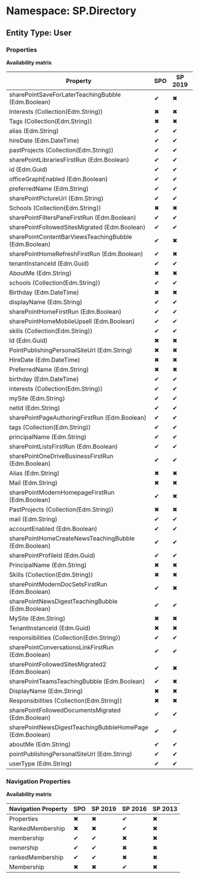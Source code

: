 # Namespace: SP.Directory
## Entity Type: User

### Properties

**Availability matrix**

Property | SPO | SP 2019 | SP 2016 | SP 2013
----------|-----|---------|---------|--------
sharePointSaveForLaterTeachingBubble (Edm.Boolean) | ✔ | ✖ | ✖ | ✖
Interests (Collection(Edm.String)) | ✖ | ✖ | ✔ | ✖
Tags (Collection(Edm.String)) | ✖ | ✖ | ✔ | ✖
alias (Edm.String) | ✔ | ✔ | ✖ | ✖
hireDate (Edm.DateTime) | ✔ | ✔ | ✖ | ✖
pastProjects (Collection(Edm.String)) | ✔ | ✔ | ✖ | ✖
sharePointLibrariesFirstRun (Edm.Boolean) | ✔ | ✔ | ✖ | ✖
id (Edm.Guid) | ✔ | ✔ | ✖ | ✖
officeGraphEnabled (Edm.Boolean) | ✔ | ✔ | ✖ | ✖
preferredName (Edm.String) | ✔ | ✔ | ✖ | ✖
sharePointPictureUrl (Edm.String) | ✔ | ✔ | ✖ | ✖
Schools (Collection(Edm.String)) | ✖ | ✖ | ✔ | ✖
sharePointFiltersPaneFirstRun (Edm.Boolean) | ✔ | ✔ | ✖ | ✖
sharePointFollowedSitesMigrated (Edm.Boolean) | ✔ | ✔ | ✖ | ✖
sharePointContentBarViewsTeachingBubble (Edm.Boolean) | ✔ | ✖ | ✖ | ✖
sharePointHomeRefreshFirstRun (Edm.Boolean) | ✔ | ✖ | ✖ | ✖
tenantInstanceId (Edm.Guid) | ✔ | ✔ | ✖ | ✖
AboutMe (Edm.String) | ✖ | ✖ | ✔ | ✖
schools (Collection(Edm.String)) | ✔ | ✔ | ✖ | ✖
Birthday (Edm.DateTime) | ✖ | ✖ | ✔ | ✖
displayName (Edm.String) | ✔ | ✔ | ✖ | ✖
sharePointHomeFirstRun (Edm.Boolean) | ✔ | ✔ | ✖ | ✖
sharePointHomeMobileUpsell (Edm.Boolean) | ✔ | ✔ | ✖ | ✖
skills (Collection(Edm.String)) | ✔ | ✔ | ✖ | ✖
Id (Edm.Guid) | ✖ | ✖ | ✔ | ✖
PointPublishingPersonalSiteUrl (Edm.String) | ✖ | ✖ | ✔ | ✖
HireDate (Edm.DateTime) | ✖ | ✖ | ✔ | ✖
PreferredName (Edm.String) | ✖ | ✖ | ✔ | ✖
birthday (Edm.DateTime) | ✔ | ✔ | ✖ | ✖
interests (Collection(Edm.String)) | ✔ | ✔ | ✖ | ✖
mySite (Edm.String) | ✔ | ✔ | ✖ | ✖
netId (Edm.String) | ✔ | ✔ | ✖ | ✖
sharePointPageAuthoringFirstRun (Edm.Boolean) | ✔ | ✔ | ✖ | ✖
tags (Collection(Edm.String)) | ✔ | ✔ | ✖ | ✖
principalName (Edm.String) | ✔ | ✔ | ✖ | ✖
sharePointListsFirstRun (Edm.Boolean) | ✔ | ✔ | ✖ | ✖
sharePointOneDriveBusinessFirstRun (Edm.Boolean) | ✔ | ✔ | ✖ | ✖
Alias (Edm.String) | ✖ | ✖ | ✔ | ✖
Mail (Edm.String) | ✖ | ✖ | ✔ | ✖
sharePointModernHomepageFirstRun (Edm.Boolean) | ✔ | ✖ | ✖ | ✖
PastProjects (Collection(Edm.String)) | ✖ | ✖ | ✔ | ✖
mail (Edm.String) | ✔ | ✔ | ✖ | ✖
accountEnabled (Edm.Boolean) | ✔ | ✔ | ✖ | ✖
sharePointHomeCreateNewsTeachingBubble (Edm.Boolean) | ✔ | ✔ | ✖ | ✖
sharePointProfileId (Edm.Guid) | ✔ | ✔ | ✖ | ✖
PrincipalName (Edm.String) | ✖ | ✖ | ✔ | ✖
Skills (Collection(Edm.String)) | ✖ | ✖ | ✔ | ✖
sharePointModernDocSetsFirstRun (Edm.Boolean) | ✔ | ✖ | ✖ | ✖
sharePointNewsDigestTeachingBubble (Edm.Boolean) | ✔ | ✔ | ✖ | ✖
MySite (Edm.String) | ✖ | ✖ | ✔ | ✖
TenantInstanceId (Edm.Guid) | ✖ | ✖ | ✔ | ✖
responsibilities (Collection(Edm.String)) | ✔ | ✔ | ✖ | ✖
sharePointConversationsLinkFirstRun (Edm.Boolean) | ✔ | ✔ | ✖ | ✖
sharePointFollowedSitesMigrated2 (Edm.Boolean) | ✔ | ✖ | ✖ | ✖
sharePointTeamsTeachingBubble (Edm.Boolean) | ✔ | ✖ | ✖ | ✖
DisplayName (Edm.String) | ✖ | ✖ | ✔ | ✖
Responsibilities (Collection(Edm.String)) | ✖ | ✖ | ✔ | ✖
sharePointFollowedDocumentsMigrated (Edm.Boolean) | ✔ | ✔ | ✖ | ✖
sharePointNewsDigestTeachingBubbleHomePage (Edm.Boolean) | ✔ | ✔ | ✖ | ✖
aboutMe (Edm.String) | ✔ | ✔ | ✖ | ✖
pointPublishingPersonalSiteUrl (Edm.String) | ✔ | ✔ | ✖ | ✖
userType (Edm.String) | ✔ | ✔ | ✖ | ✖

### Navigation Properties

**Availability matrix**

Navigation Property | SPO | SP 2019 | SP 2016 | SP 2013
----------|-----|---------|---------|--------
Properties | ✖ | ✖ | ✔ | ✖
RankedMembership | ✖ | ✖ | ✔ | ✖
membership | ✔ | ✔ | ✖ | ✖
ownership | ✔ | ✔ | ✖ | ✖
rankedMembership | ✔ | ✔ | ✖ | ✖
Membership | ✖ | ✖ | ✔ | ✖
